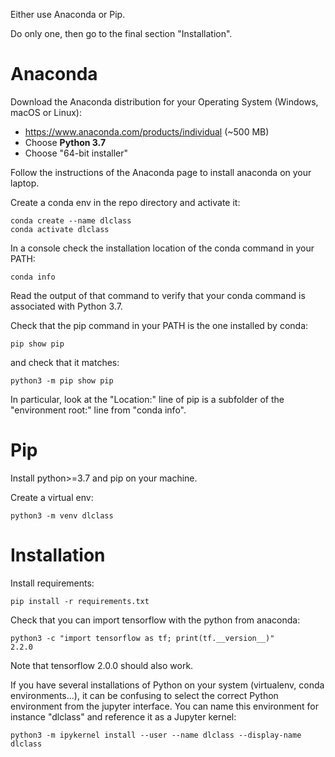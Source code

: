 Either use Anaconda or Pip.

Do only one, then go to the final section "Installation".


# Anaconda

Download the Anaconda distribution for your Operating System
(Windows, macOS or Linux):

   - https://www.anaconda.com/products/individual (~500 MB)
   - Choose **Python 3.7**
   - Choose "64-bit installer"

Follow the instructions of the Anaconda page to install anaconda
on your laptop.

Create a conda env in the repo directory and activate it:

    conda create --name dlclass
    conda activate dlclass


In a console check the installation location of the conda command in
your PATH:

    conda info

Read the output of that command to verify that your conda command is
associated with Python 3.7.

Check that the pip command in your PATH is the one installed by conda:

    pip show pip

and check that it matches:

    python3 -m pip show pip

In particular, look at the "Location:" line of pip is a subfolder
of the "environment root:" line from "conda info".

# Pip

Install python>=3.7 and pip on your machine.

Create a virtual env:

    python3 -m venv dlclass


# Installation

Install requirements:

    pip install -r requirements.txt

Check that you can import tensorflow with the python from anaconda:

    python3 -c "import tensorflow as tf; print(tf.__version__)"
    2.2.0

Note that tensorflow 2.0.0 should also work.

If you have several installations of Python on your system (virtualenv, conda
environments...), it can be confusing to select the correct Python environment
from the jupyter interface. You can name this environment for instance
"dlclass" and reference it as a Jupyter kernel:

    python3 -m ipykernel install --user --name dlclass --display-name dlclass
